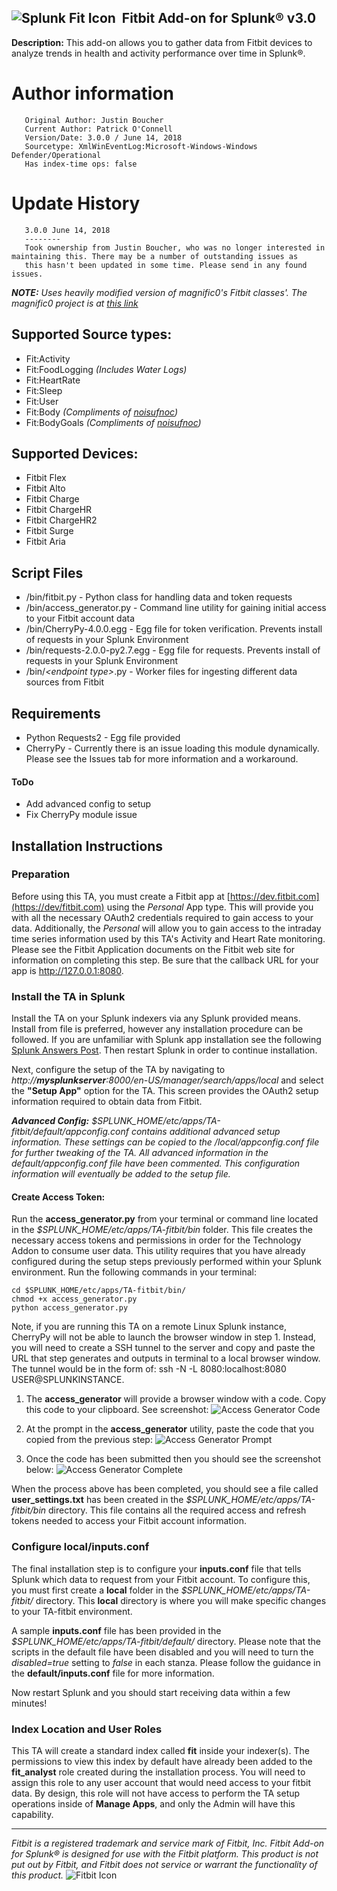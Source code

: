 ## ![Splunk Fit Icon](/../master/static/fiticon.png?raw=true "Splunk Fit Icon")&nbsp;&nbsp;Fitbit Add-on for Splunk® v3.0

**Description:** This add-on allows you to gather data from Fitbit devices to analyze trends in health and activity performance over time in Splunk®.

# Author information
       Original Author: Justin Boucher
       Current Author: Patrick O'Connell
       Version/Date: 3.0.0 / June 14, 2018
       Sourcetype: XmlWinEventLog:Microsoft-Windows-Windows Defender/Operational
       Has index-time ops: false

# Update History
       3.0.0 June 14, 2018
       --------
       Took ownership from Justin Boucher, who was no longer interested in maintaining this. There may be a number of outstanding issues as
       this hasn't been updated in some time. Please send in any found issues. 

*__NOTE:__ Uses heavily modified version of magnific0's Fitbit classes'. The magnific0 project is at [this link](https://github.com/magnific0/FitBit.py)*

## Supported Source types:
+ Fit:Activity
+ Fit:FoodLogging _(Includes Water Logs)_
+ Fit:HeartRate
+ Fit:Sleep
+ Fit:User
+ Fit:Body _(Compliments of [noisufnoc](https://github.com/noisufnoc))_
+ Fit:BodyGoals _(Compliments of [noisufnoc](https://github.com/noisufnoc))_

## Supported Devices:
+ Fitbit Flex
+ Fitbit Alto
+ Fitbit Charge
+ Fitbit ChargeHR
+ Fitbit ChargeHR2
+ Fitbit Surge
+ Fitbit Aria

## Script Files
- /bin/fitbit.py - Python class for handling data and token requests
- /bin/access_generator.py - Command line utility for gaining initial access to your Fitbit account data
- /bin/CherryPy-4.0.0.egg - Egg file for token verification. Prevents install of requests in your Splunk Environment
- /bin/requests-2.0.0-py2.7.egg - Egg file for requests. Prevents install of requests in your Splunk Environment
- /bin/*&lt;endpoint type&gt;*.py - Worker files for ingesting different data sources from Fitbit

## Requirements
- Python Requests2 - Egg file provided
- CherryPy - Currently there is an issue loading this module dynamically. Please see the Issues tab for more information and a workaround.

#### ToDo
- Add advanced config to setup
- Fix CherryPy module issue

## Installation Instructions

### Preparation
Before using this TA, you must create a Fitbit app at [https://dev.fitbit.com](https://dev/fitbit.com) using the _Personal_ App type. This will provide you with all the necessary OAuth2 credentials required to gain access to your data. Additionally, the *Personal* will allow you to gain access to the intraday time series information used by this TA's Activity and Heart Rate monitoring. Please see the Fitbit Application documents on the Fitbit web site for information on completing this step. Be sure that the callback URL for your app is http://127.0.0.1:8080.

### Install the TA in Splunk
Install the TA on your Splunk indexers via any Splunk provided means. Install from file is preferred, however any installation procedure can be followed. If you are unfamiliar with Splunk app installation see the following [Splunk Answers Post](https://answers.splunk.com/answers/51894/how-to-install-a-splunk-app.html). Then restart Splunk in order to continue installation.

Next, configure the setup of the TA by navigating to _http://**mysplunkserver**:8000/en-US/manager/search/apps/local_ and select the **"Setup App"** option for the TA. This screen provides the OAuth2 setup information required to obtain data from Fitbit.

_**Advanced Config:** $SPLUNK_HOME/etc/apps/TA-fitbit/default/appconfig.conf contains additional advanced setup information. These settings can be copied to the /local/appconfig.conf file for further tweaking of the TA. All advanced information in the default/appconfig.conf file have been commented. This configuration information will eventually be added to the setup file._

#### Create Access Token:
Run the __access_generator.py__ from your terminal or command line located in the _$SPLUNK_HOME/etc/apps/TA-fitbit/bin_ folder. This file creates the necessary access tokens and permissions in order for the Technology Addon to consume user data. This utility requires that you have already configured during the setup steps previously performed within your Splunk environment. Run the following commands in your terminal:

    cd $SPLUNK_HOME/etc/apps/TA-fitbit/bin/
    chmod +x access_generator.py
    python access_generator.py

Note, if you are running this TA on a remote Linux Splunk instance, CherryPy will not be able to launch the browser window in step 1. Instead, you will need to create a SSH tunnel to the server and copy and paste the URL that step generates and outputs in terminal to a local browser window. The tunnel would be in the form of: ssh  -N -L 8080:localhost:8080 USER@SPLUNKINSTANCE.

1. The __access_generator__ will provide a browser window with a code. Copy this code to your clipboard. See screenshot:
![Access Generator Code](/../master/static/CodeRef.png?raw=true "Access Generator Code")

2. At the prompt in the __access_generator__ utility, paste the code that you copied from the previous step:
![Access Generator Prompt](/../master/static/RunAccessGen.png?raw=true "Access Generator Prompt")

3. Once the code has been submitted then you should see the screenshot below:
![Access Generator Complete](/../master/static/Complete.png?raw=true "Access Generator Complete")

When the process above has been completed, you should see a file called __user_settings.txt__ has been created in the _$SPLUNK_HOME/etc/apps/TA-fitbit/bin_ directory. This file contains all the required access and refresh tokens needed to access your Fitbit account information.

### Configure local/inputs.conf
The final installation step is to configure your __inputs.conf__ file that tells Splunk which data to request from your Fitbit account. To configure this, you must first create a __local__ folder in the _$SPLUNK_HOME/etc/apps/TA-fitbit/_ directory. This __local__ directory is where you will make specific changes to your TA-fitbit environment.

A sample __inputs.conf__ file has been provided in the _$SPLUNK_HOME/etc/apps/TA-fitbit/default/_ directory. Please note that the scripts in the default file have been disabled and you will need to turn the _disabled=true_ setting to _false_ in each stanza. Please follow the guidance in the __default/inputs.conf__ file for more information.

Now restart Splunk and you should start receiving data within a few minutes!

### Index Location and User Roles
This TA will create a standard index called __fit__ inside your indexer(s). The permissions to view this index by default have already been added to the __fit_analyst__ role created during the installation process. You will need to assign this role to any user account that would need access to your fitbit data. By design, this role will not have access to perform the TA setup operations inside of __Manage Apps__, and only the Admin will have this capability.

---

*Fitbit is a registered trademark and service mark of Fitbit, Inc. Fitbit Add-on for Splunk® is designed for use with the Fitbit platform. This product is not put out by Fitbit, and Fitbit does not service or warrant the functionality of this product.* ![Fitbit Icon](/../master/static/FitbitLogo.png?raw=true "Fitbit Icon")

